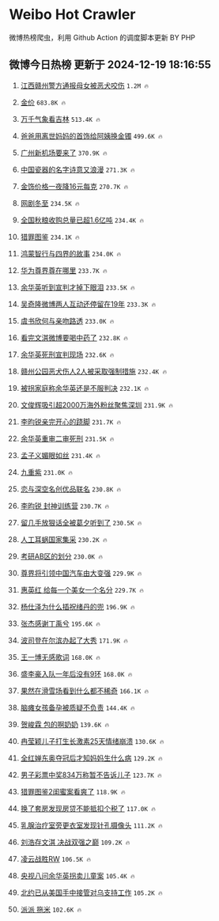 # Weibo Hot Crawler 



微博热榜爬虫，利用 Github Action 的调度脚本更新 BY PHP 


## 微博今日热榜 更新于 2024-12-19 18:16:55 
1. [江西赣州警方通报母女被恶犬咬伤](https://s.weibo.com/weibo?q=%23%E6%B1%9F%E8%A5%BF%E8%B5%A3%E5%B7%9E%E8%AD%A6%E6%96%B9%E9%80%9A%E6%8A%A5%E6%AF%8D%E5%A5%B3%E8%A2%AB%E6%81%B6%E7%8A%AC%E5%92%AC%E4%BC%A4%23&t=31&band_rank=1&Refer=top) `1.2M 🔥` 

1. [金价](https://s.weibo.com/weibo?q=%E9%87%91%E4%BB%B7&t=31&band_rank=2&Refer=top) `683.8K 🔥` 

1. [万千气象看吉林](https://s.weibo.com/weibo?q=%23%E4%B8%87%E5%8D%83%E6%B0%94%E8%B1%A1%E7%9C%8B%E5%90%89%E6%9E%97%23&t=31&band_rank=3&Refer=top) `513.4K 🔥` 

1. [爸爸用离世妈妈的首饰给阿姨换金镯](https://s.weibo.com/weibo?q=%23%E7%88%B8%E7%88%B8%E7%94%A8%E7%A6%BB%E4%B8%96%E5%A6%88%E5%A6%88%E7%9A%84%E9%A6%96%E9%A5%B0%E7%BB%99%E9%98%BF%E5%A7%A8%E6%8D%A2%E9%87%91%E9%95%AF%23&t=31&band_rank=4&Refer=top) `499.6K 🔥` 

1. [广州新机场要来了](https://s.weibo.com/weibo?q=%23%E5%B9%BF%E5%B7%9E%E6%96%B0%E6%9C%BA%E5%9C%BA%E8%A6%81%E6%9D%A5%E4%BA%86%23&t=31&band_rank=5&Refer=top) `370.9K 🔥` 

1. [中国瓷器的名字诗意又浪漫](https://s.weibo.com/weibo?q=%23%E4%B8%AD%E5%9B%BD%E7%93%B7%E5%99%A8%E7%9A%84%E5%90%8D%E5%AD%97%E8%AF%97%E6%84%8F%E5%8F%88%E6%B5%AA%E6%BC%AB%23&t=31&band_rank=6&Refer=top) `271.3K 🔥` 

1. [金饰价格一夜降16元每克](https://s.weibo.com/weibo?q=%23%E9%87%91%E9%A5%B0%E4%BB%B7%E6%A0%BC%E4%B8%80%E5%A4%9C%E9%99%8D16%E5%85%83%E6%AF%8F%E5%85%8B%23&t=31&band_rank=7&Refer=top) `270.7K 🔥` 

1. [网剧冬至](https://s.weibo.com/weibo?q=%E7%BD%91%E5%89%A7%E5%86%AC%E8%87%B3&t=31&band_rank=8&Refer=top) `234.5K 🔥` 

1. [全国秋粮收购总量已超1.6亿吨](https://s.weibo.com/weibo?q=%23%E5%85%A8%E5%9B%BD%E7%A7%8B%E7%B2%AE%E6%94%B6%E8%B4%AD%E6%80%BB%E9%87%8F%E5%B7%B2%E8%B6%851.6%E4%BA%BF%E5%90%A8%23&t=31&band_rank=9&Refer=top) `234.4K 🔥` 

1. [猎罪图鉴](https://s.weibo.com/weibo?q=%E7%8C%8E%E7%BD%AA%E5%9B%BE%E9%89%B4&t=31&band_rank=10&Refer=top) `234.1K 🔥` 

1. [鸿蒙智行与四界的故事](https://s.weibo.com/weibo?q=%23%E9%B8%BF%E8%92%99%E6%99%BA%E8%A1%8C%E4%B8%8E%E5%9B%9B%E7%95%8C%E7%9A%84%E6%95%85%E4%BA%8B%23&t=31&band_rank=11&Refer=top) `234.0K 🔥` 

1. [华为尊界尊在哪里](https://s.weibo.com/weibo?q=%23%E5%8D%8E%E4%B8%BA%E5%B0%8A%E7%95%8C%E5%B0%8A%E5%9C%A8%E5%93%AA%E9%87%8C%23&t=31&band_rank=12&Refer=top) `233.7K 🔥` 

1. [余华英听到宣判才掉下眼泪](https://s.weibo.com/weibo?q=%23%E4%BD%99%E5%8D%8E%E8%8B%B1%E5%90%AC%E5%88%B0%E5%AE%A3%E5%88%A4%E6%89%8D%E6%8E%89%E4%B8%8B%E7%9C%BC%E6%B3%AA%23&t=31&band_rank=13&Refer=top) `233.5K 🔥` 

1. [吴奇隆微博两人互动还停留在19年](https://s.weibo.com/weibo?q=%23%E5%90%B4%E5%A5%87%E9%9A%86%E5%BE%AE%E5%8D%9A%E4%B8%A4%E4%BA%BA%E4%BA%92%E5%8A%A8%E8%BF%98%E5%81%9C%E7%95%99%E5%9C%A819%E5%B9%B4%23&t=31&band_rank=14&Refer=top) `233.3K 🔥` 

1. [虞书欣何与亲吻路透](https://s.weibo.com/weibo?q=%23%E8%99%9E%E4%B9%A6%E6%AC%A3%E4%BD%95%E4%B8%8E%E4%BA%B2%E5%90%BB%E8%B7%AF%E9%80%8F%23&t=31&band_rank=15&Refer=top) `233.0K 🔥` 

1. [看完文淇微博要喝中药了](https://s.weibo.com/weibo?q=%E7%9C%8B%E5%AE%8C%E6%96%87%E6%B7%87%E5%BE%AE%E5%8D%9A%E8%A6%81%E5%96%9D%E4%B8%AD%E8%8D%AF%E4%BA%86&t=31&band_rank=16&Refer=top) `232.8K 🔥` 

1. [余华英死刑宣判现场](https://s.weibo.com/weibo?q=%23%E4%BD%99%E5%8D%8E%E8%8B%B1%E6%AD%BB%E5%88%91%E5%AE%A3%E5%88%A4%E7%8E%B0%E5%9C%BA%23&t=31&band_rank=17&Refer=top) `232.6K 🔥` 

1. [赣州公园恶犬伤人2人被采取强制措施](https://s.weibo.com/weibo?q=%23%E8%B5%A3%E5%B7%9E%E5%85%AC%E5%9B%AD%E6%81%B6%E7%8A%AC%E4%BC%A4%E4%BA%BA2%E4%BA%BA%E8%A2%AB%E9%87%87%E5%8F%96%E5%BC%BA%E5%88%B6%E6%8E%AA%E6%96%BD%23&t=31&band_rank=18&Refer=top) `232.4K 🔥` 

1. [被拐家庭称余华英还是不服判决](https://s.weibo.com/weibo?q=%23%E8%A2%AB%E6%8B%90%E5%AE%B6%E5%BA%AD%E7%A7%B0%E4%BD%99%E5%8D%8E%E8%8B%B1%E8%BF%98%E6%98%AF%E4%B8%8D%E6%9C%8D%E5%88%A4%E5%86%B3%23&t=31&band_rank=19&Refer=top) `232.1K 🔥` 

1. [文俊辉吸引超2000万海外粉丝聚焦深圳](https://s.weibo.com/weibo?q=%23%E6%96%87%E4%BF%8A%E8%BE%89%E5%90%B8%E5%BC%95%E8%B6%852000%E4%B8%87%E6%B5%B7%E5%A4%96%E7%B2%89%E4%B8%9D%E8%81%9A%E7%84%A6%E6%B7%B1%E5%9C%B3%23&t=31&band_rank=20&Refer=top) `231.9K 🔥` 

1. [李昀锐亲完开心的跷脚](https://s.weibo.com/weibo?q=%23%E6%9D%8E%E6%98%80%E9%94%90%E4%BA%B2%E5%AE%8C%E5%BC%80%E5%BF%83%E7%9A%84%E8%B7%B7%E8%84%9A%23&t=31&band_rank=21&Refer=top) `231.7K 🔥` 

1. [余华英重审二审死刑](https://s.weibo.com/weibo?q=%23%E4%BD%99%E5%8D%8E%E8%8B%B1%E9%87%8D%E5%AE%A1%E4%BA%8C%E5%AE%A1%E6%AD%BB%E5%88%91%23&t=31&band_rank=22&Refer=top) `231.5K 🔥` 

1. [孟子义媚眼如丝](https://s.weibo.com/weibo?q=%E5%AD%9F%E5%AD%90%E4%B9%89%E5%AA%9A%E7%9C%BC%E5%A6%82%E4%B8%9D&t=31&band_rank=23&Refer=top) `231.4K 🔥` 

1. [九重紫](https://s.weibo.com/weibo?q=%E4%B9%9D%E9%87%8D%E7%B4%AB&t=31&band_rank=24&Refer=top) `231.0K 🔥` 

1. [恋与深空名创优品联名](https://s.weibo.com/weibo?q=%23%E6%81%8B%E4%B8%8E%E6%B7%B1%E7%A9%BA%E5%90%8D%E5%88%9B%E4%BC%98%E5%93%81%E8%81%94%E5%90%8D%23&t=31&band_rank=25&Refer=top) `230.8K 🔥` 

1. [李昀锐 封神训练营](https://s.weibo.com/weibo?q=%E6%9D%8E%E6%98%80%E9%94%90%20%E5%B0%81%E7%A5%9E%E8%AE%AD%E7%BB%83%E8%90%A5&t=31&band_rank=26&Refer=top) `230.7K 🔥` 

1. [留几手放狠话全被葛夕听到了](https://s.weibo.com/weibo?q=%23%E7%95%99%E5%87%A0%E6%89%8B%E6%94%BE%E7%8B%A0%E8%AF%9D%E5%85%A8%E8%A2%AB%E8%91%9B%E5%A4%95%E5%90%AC%E5%88%B0%E4%BA%86%23&t=31&band_rank=27&Refer=top) `230.5K 🔥` 

1. [人工耳蜗国家集采](https://s.weibo.com/weibo?q=%23%E4%BA%BA%E5%B7%A5%E8%80%B3%E8%9C%97%E5%9B%BD%E5%AE%B6%E9%9B%86%E9%87%87%23&t=31&band_rank=28&Refer=top) `230.2K 🔥` 

1. [考研AB区的划分](https://s.weibo.com/weibo?q=%23%E8%80%83%E7%A0%94AB%E5%8C%BA%E7%9A%84%E5%88%92%E5%88%86%23&t=31&band_rank=29&Refer=top) `230.0K 🔥` 

1. [尊界将引领中国汽车由大变强](https://s.weibo.com/weibo?q=%23%E5%B0%8A%E7%95%8C%E5%B0%86%E5%BC%95%E9%A2%86%E4%B8%AD%E5%9B%BD%E6%B1%BD%E8%BD%A6%E7%94%B1%E5%A4%A7%E5%8F%98%E5%BC%BA%23&t=31&band_rank=30&Refer=top) `229.9K 🔥` 

1. [惠英红 给每一个美女一个名分](https://s.weibo.com/weibo?q=%E6%83%A0%E8%8B%B1%E7%BA%A2%20%E7%BB%99%E6%AF%8F%E4%B8%80%E4%B8%AA%E7%BE%8E%E5%A5%B3%E4%B8%80%E4%B8%AA%E5%90%8D%E5%88%86&t=31&band_rank=31&Refer=top) `229.7K 🔥` 

1. [杨仕泽为什么插祝绪丹的兜](https://s.weibo.com/weibo?q=%23%E6%9D%A8%E4%BB%95%E6%B3%BD%E4%B8%BA%E4%BB%80%E4%B9%88%E6%8F%92%E7%A5%9D%E7%BB%AA%E4%B8%B9%E7%9A%84%E5%85%9C%23&t=31&band_rank=32&Refer=top) `196.9K 🔥` 

1. [张杰感谢丁禹兮](https://s.weibo.com/weibo?q=%23%E5%BC%A0%E6%9D%B0%E6%84%9F%E8%B0%A2%E4%B8%81%E7%A6%B9%E5%85%AE%23&t=31&band_rank=33&Refer=top) `195.6K 🔥` 

1. [波司登在尔滨办起了大秀](https://s.weibo.com/weibo?q=%23%E6%B3%A2%E5%8F%B8%E7%99%BB%E5%9C%A8%E5%B0%94%E6%BB%A8%E5%8A%9E%E8%B5%B7%E4%BA%86%E5%A4%A7%E7%A7%80%23&t=31&band_rank=34&Refer=top) `171.9K 🔥` 

1. [王一博无感歌词](https://s.weibo.com/weibo?q=%E7%8E%8B%E4%B8%80%E5%8D%9A%E6%97%A0%E6%84%9F%E6%AD%8C%E8%AF%8D&t=31&band_rank=35&Refer=top) `168.0K 🔥` 

1. [盛李豪入队一年后没有9环](https://s.weibo.com/weibo?q=%23%E7%9B%9B%E6%9D%8E%E8%B1%AA%E5%85%A5%E9%98%9F%E4%B8%80%E5%B9%B4%E5%90%8E%E6%B2%A1%E6%9C%899%E7%8E%AF%23&t=31&band_rank=36&Refer=top) `168.0K 🔥` 

1. [果然在滑雪场看到什么都不稀奇](https://s.weibo.com/weibo?q=%23%E6%9E%9C%E7%84%B6%E5%9C%A8%E6%BB%91%E9%9B%AA%E5%9C%BA%E7%9C%8B%E5%88%B0%E4%BB%80%E4%B9%88%E9%83%BD%E4%B8%8D%E7%A8%80%E5%A5%87%23&t=31&band_rank=37&Refer=top) `166.1K 🔥` 

1. [脑瘫女孩备孕被质疑不负责](https://s.weibo.com/weibo?q=%23%E8%84%91%E7%98%AB%E5%A5%B3%E5%AD%A9%E5%A4%87%E5%AD%95%E8%A2%AB%E8%B4%A8%E7%96%91%E4%B8%8D%E8%B4%9F%E8%B4%A3%23&t=31&band_rank=38&Refer=top) `144.4K 🔥` 

1. [贺峻霖 包的啊奶奶](https://s.weibo.com/weibo?q=%E8%B4%BA%E5%B3%BB%E9%9C%96%20%E5%8C%85%E7%9A%84%E5%95%8A%E5%A5%B6%E5%A5%B6&t=31&band_rank=39&Refer=top) `139.6K 🔥` 

1. [冉莹颖儿子打生长激素25天情绪崩溃](https://s.weibo.com/weibo?q=%23%E5%86%89%E8%8E%B9%E9%A2%96%E5%84%BF%E5%AD%90%E6%89%93%E7%94%9F%E9%95%BF%E6%BF%80%E7%B4%A025%E5%A4%A9%E6%83%85%E7%BB%AA%E5%B4%A9%E6%BA%83%23&t=31&band_rank=40&Refer=top) `130.6K 🔥` 

1. [全红婵东奥夺冠后才知妈妈生什么病](https://s.weibo.com/weibo?q=%23%E5%85%A8%E7%BA%A2%E5%A9%B5%E4%B8%9C%E5%A5%A5%E5%A4%BA%E5%86%A0%E5%90%8E%E6%89%8D%E7%9F%A5%E5%A6%88%E5%A6%88%E7%94%9F%E4%BB%80%E4%B9%88%E7%97%85%23&t=31&band_rank=41&Refer=top) `129.2K 🔥` 

1. [男子彩票中奖834万称暂不告诉儿子](https://s.weibo.com/weibo?q=%23%E7%94%B7%E5%AD%90%E5%BD%A9%E7%A5%A8%E4%B8%AD%E5%A5%96834%E4%B8%87%E7%A7%B0%E6%9A%82%E4%B8%8D%E5%91%8A%E8%AF%89%E5%84%BF%E5%AD%90%23&t=31&band_rank=42&Refer=top) `123.7K 🔥` 

1. [猎罪图鉴2闺蜜案看爽了](https://s.weibo.com/weibo?q=%E7%8C%8E%E7%BD%AA%E5%9B%BE%E9%89%B42%E9%97%BA%E8%9C%9C%E6%A1%88%E7%9C%8B%E7%88%BD%E4%BA%86&t=31&band_rank=43&Refer=top) `118.9K 🔥` 

1. [换了套房发现房贷不能抵扣个税了](https://s.weibo.com/weibo?q=%23%E6%8D%A2%E4%BA%86%E5%A5%97%E6%88%BF%E5%8F%91%E7%8E%B0%E6%88%BF%E8%B4%B7%E4%B8%8D%E8%83%BD%E6%8A%B5%E6%89%A3%E4%B8%AA%E7%A8%8E%E4%BA%86%23&t=31&band_rank=44&Refer=top) `117.0K 🔥` 

1. [乳腺治疗室旁更衣室发现针孔摄像头](https://s.weibo.com/weibo?q=%23%E4%B9%B3%E8%85%BA%E6%B2%BB%E7%96%97%E5%AE%A4%E6%97%81%E6%9B%B4%E8%A1%A3%E5%AE%A4%E5%8F%91%E7%8E%B0%E9%92%88%E5%AD%94%E6%91%84%E5%83%8F%E5%A4%B4%23&t=31&band_rank=45&Refer=top) `111.2K 🔥` 

1. [刘浩存文淇 决战双强之巅](https://s.weibo.com/weibo?q=%E5%88%98%E6%B5%A9%E5%AD%98%E6%96%87%E6%B7%87%20%E5%86%B3%E6%88%98%E5%8F%8C%E5%BC%BA%E4%B9%8B%E5%B7%85&t=31&band_rank=46&Refer=top) `109.2K 🔥` 

1. [凌云战胜RW](https://s.weibo.com/weibo?q=%23%E5%87%8C%E4%BA%91%E6%88%98%E8%83%9CRW%23&t=31&band_rank=47&Refer=top) `106.5K 🔥` 

1. [央视八问余华英拐卖儿童案](https://s.weibo.com/weibo?q=%23%E5%A4%AE%E8%A7%86%E5%85%AB%E9%97%AE%E4%BD%99%E5%8D%8E%E8%8B%B1%E6%8B%90%E5%8D%96%E5%84%BF%E7%AB%A5%E6%A1%88%23&t=31&band_rank=48&Refer=top) `105.4K 🔥` 

1. [北约已从美国手中接管对乌支持工作](https://s.weibo.com/weibo?q=%23%E5%8C%97%E7%BA%A6%E5%B7%B2%E4%BB%8E%E7%BE%8E%E5%9B%BD%E6%89%8B%E4%B8%AD%E6%8E%A5%E7%AE%A1%E5%AF%B9%E4%B9%8C%E6%94%AF%E6%8C%81%E5%B7%A5%E4%BD%9C%23&t=31&band_rank=49&Refer=top) `105.2K 🔥` 

1. [派派 拖米](https://s.weibo.com/weibo?q=%E6%B4%BE%E6%B4%BE%20%E6%8B%96%E7%B1%B3&t=31&band_rank=50&Refer=top) `102.6K 🔥` 

